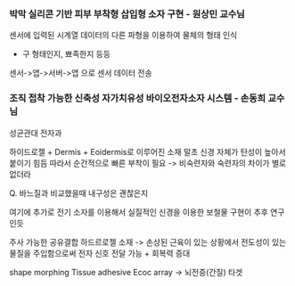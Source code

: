 ### 박막 실리콘 기반 피부 부착형 삽입형 소자 구현 - 원상민 교수님
센서에 입력된 시계열 데이터의 다른 파형을 이용하여 물체의 형태 인식
- 구 형태인지, 뾰족한지 등등

센서->앱->서버->앱 으로 센서 데이터 전송

### 조직 접착 가능한 신축성 자가치유성 바이오전자소자 시스템 - 손동희 교수님
성균관대 전자과

하이드로젤 + Dermis + Eoidermis로 이루어진 소재
말초 신경 자체가 탄성이 높아서 붙이기 힘듬 따라서 순간적으로 빠른 부착이 필요
-> 비숙련자와 숙련자의 차이가 별로 없더라 

Q. 바느질과 비교했을때 내구성은 괜찮은지

여기에 추가로 전기 소자를 이용해서 실질적인 신경을 이용한 보철물 구현이 추후 연구인듯

주사 가능한 공유결합 하드르로젤 소재
-> 손상된 근육이 있는 상황에서 전도성이 있는 물질을 주입함으로써 전자 신호 전달 가능 + 회복력 증대

shape morphing Tissue adhesive Ecoc array
-> 뇌전증(간질) 타겟 
###

